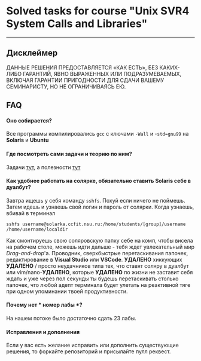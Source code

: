 # Solved tasks for course "Unix SVR4 System Calls and Libraries"
___
## Дисклеймер 
ДАННЫЕ РЕШЕНИЯ ПРЕДОСТАВЛЯЕТСЯ «КАК ЕСТЬ», БЕЗ КАКИХ-ЛИБО ГАРАНТИЙ, ЯВНО ВЫРАЖЕННЫХ ИЛИ ПОДРАЗУМЕВАЕМЫХ, ВКЛЮЧАЯ ГАРАНТИИ ПРИГОДНОСТИ ДЛЯ СДАЧИ ВАШЕМУ СЕМИНАРИСТУ, НО НЕ ОГРАНИЧИВАЯСЬ ЕЮ. 

## FAQ
#### Оно собирается?
Все программы компилировались `gcc` с ключами `-Wall` и -`std=gnu99` на **Solaris** и **Ubuntu**
#### Где посмотреть сами задачи и теорию по ним?
Задачи [тут](http://ccfit.nsu.ru/~deviv/courses/unix/tasks.html), а полезности [тут](http://ccfit.nsu.ru/~deviv/courses/unix/unix/menu.html)
#### Как удобнее работать на солярке, обязательно ставить Solaris себе в дуалбут?
Завтра ищешь у себя команду `sshfs`. Похуй если ничего не поймешь. Затем идешь и узнаешь свой логин и пароль от солярки. Когда узнаешь, вбивай в терминал 

```
sshfs username@solarka.ccfit.nsu.ru:/home/students/[group]/username /home/username/localdir
```

Как смонтируешь свою соляровскую папку себе на комп, чтобы висела на рабочем столе, можешь идти дальше - тебя ждет увлекательный мир *Drag-and-drop*'a. Проводник, сверхбыстрые перетаскивания папочек, редактирование в **Visual Studio** или **VSCode**. **УДАЛЕНО** хиккующих **УДАЛЕНО** / просто неудачников типа тех, что ставят соляру в дуалбут или vim/nano-**УДАЛЕНО**, которые **УДАЛЕНО** по жизни не заставит себя ждать и уже через пол секунды ты будешь перетаскивать столько папочек, что любой адепт терминала будет улетать на реактивной тяге при одном упоминании твоей продуктивности. 
#### Почему нет * номер лабы *?
На нашем потоке было достаточно сдать 23 лабы.
#### Исправления и дополнения
Если у вас есть желание исправить или дополнить существующие решения, то форкайте репозиторий и присылайте пулл реквест.
